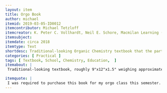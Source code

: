 ```yaml
---
layout: item
title: Orgo Book
author: michael
itemid: 2019-03-05-ID0012
itemcontributor: Michael Tetzloff
itemcreator: K. Peter C. Vollhardt, Neil E. Schore, Macmilan Learning (Publisher)
itemsubject:
itemdate: circa 2018
itemtype: Text
shortdesc: Traditional-looking Organic Chemistry textbook that the participant spends more time with than actual people. 
categories: [ Practical ]
tags: [ Textbook, School, Chemistry, Education,  ]
itemabout: |
 Traditional-looking textbook, roughly 9"x12"x1.5" weighing approximately 2lb with a frog on the cover.

itemquote: |
 I was required to purchase this book for my orgo class this semester. I initially had a couple of extraordinarily crappy PDFs that frustrated me enough to warrant the price tag for the physical textbook, but now that I have a text book, everything makes soooo much more sense.
---
```

